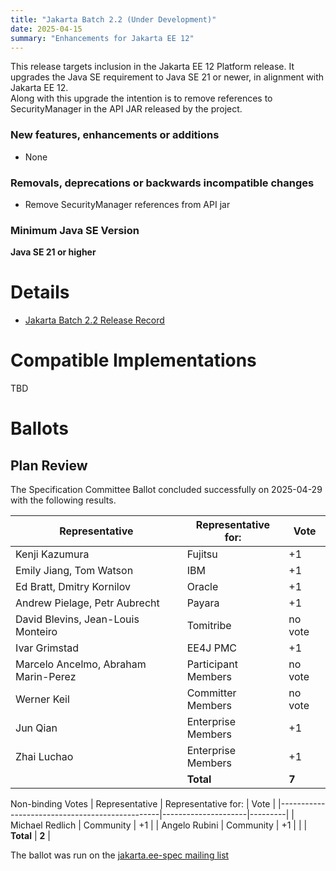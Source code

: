 ```yaml
---
title: "Jakarta Batch 2.2 (Under Development)"
date: 2025-04-15
summary: "Enhancements for Jakarta EE 12"
---
```


<!-- Please describe the high-level changes made to Jakarta Wombat 1.0. --> 
<!-- The intent is for the first two sections to be an executive summary in the range of 300 to 800 characters. -->
<!-- Links can accompany the executive summary, but cannot substitute for an executive summary. -->

This release targets inclusion in the Jakarta EE 12 Platform release. It upgrades the Java SE requirement to Java SE 21 or newer, in alignment with Jakarta EE 12.   
Along with this upgrade the intention is to remove references to SecurityManager in the API JAR released by the project.

### New features, enhancements or additions
<!-- List here -->
* None

### Removals, deprecations or backwards incompatible changes
<!-- List here -->
* Remove SecurityManager references from API jar

### Minimum Java SE Version
<!-- Specify the minimum required Java SE version for this specification -->
**Java SE 21 or higher**

# Details

* [Jakarta Batch 2.2 Release Record](https://projects.eclipse.org/projects/ee4j.batch/releases/2.2.0)
<!-- 
The commented lines can be uncommented and updated once the records are available.
* [Jakarta Wombat 1.0 Specification Document](./jakarta-wombat-spec-1.0.pdf) (PDF)
* [Jakarta Wombat 1.0 Specification Document](./jakarta-wombat-spec-1.0.html) (HTML)
* [Jakarta Wombat 1.0 Javadoc](./apidocs)
* [Jakarta Wombat 1.0 XML Schema](https://jakarta.ee/xml/ns/jakartaee/wombat-1.0.xsd)
* [Jakarta Wombat 1.0 TCK](http://downloads.eclipse.org/jakarta/wombat/1.0.0/wombat-tck-1.0.0.zip)
* Maven coordinates
  * [jakarta.wombat:jakarta.wombat-api:jar:1.0.0](https://search.maven.org/artifact/jakarta.wombat/jakarta.wombat-api/1.0.0/jar) 
* Compatible Implementations used for [ratification](https://www.eclipse.org/projects/efsp/?version=1.2#efsp-ratification).
  * [Eclipse Vombatidae 9.1.1](https://github.com/eclipse-ee4j/vombatidae) -->

# Compatible Implementations
TBD

# Ballots

## Plan Review

The Specification Committee Ballot concluded successfully on 2025-04-29 with the following results.

| Representative                                 | Representative for: |  Vote   |
|------------------------------------------------|---------------------|---------|
| Kenji Kazumura                                 | Fujitsu             |   +1    |
| Emily Jiang, Tom Watson                        | IBM                 |   +1    |
| Ed Bratt, Dmitry Kornilov                      | Oracle              |   +1    |
| Andrew Pielage, Petr Aubrecht                  | Payara              |   +1    |
| David Blevins, Jean-Louis Monteiro             | Tomitribe           | no vote |
| Ivar Grimstad                                  | EE4J PMC            |   +1    |
| Marcelo Ancelmo, Abraham Marin-Perez           | Participant Members | no vote |
| Werner Keil                                    | Committer Members   | no vote |
| Jun Qian                                       | Enterprise Members  |   +1    |
| Zhai Luchao                                    | Enterprise Members  |   +1    |
|                                                | **Total**           |  **7**  |

Non-binding Votes
| Representative                                 | Representative for: |  Vote   |
|------------------------------------------------|---------------------|---------|
| Michael Redlich                                | Community           |   +1    |
| Angelo Rubini                                  | Community           |   +1    |
|                                                | **Total**           |  **2**  |

The ballot was run on the [jakarta.ee-spec mailing list](https://www.eclipse.org/lists/jakarta.ee-spec/msg03914.html)

<!--
## Release Review

-->

